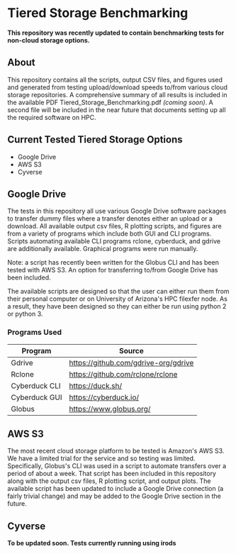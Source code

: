 # Tiered Storage Benchmarking

**This repository was recently updated to contain benchmarking tests for non-cloud storage options.**


## About

This repository contains all the scripts, output CSV files, and figures used and generated from testing upload/download speeds  to/from various cloud storage repositories. A comprehensive summary of all results is included in the available PDF Tiered_Storage_Benchmarking.pdf _(coming soon)_. A second file will be included in the near future that documents setting up all the required software on HPC.

## Current Tested Tiered Storage Options
 * Google Drive
 * AWS S3
 * Cyverse

## Google Drive
The tests in this repository all use various Google Drive software packages to transfer dummy files where a transfer denotes either an upload or a download. All available output csv files, R plotting scripts, and figures are from a variety of programs which include both GUI and CLI programs. Scripts automating available CLI programs rclone, cyberduck, and gdrive are additionally available. Graphical programs were run manually. 

Note: a script has recently been written for the Globus CLI and has been tested with AWS S3. An option for transferring to/from Google Drive has been included. 

The available scripts are designed so that the user can either run them from their personal computer or on University of Arizona's HPC filexfer node. As a result, they have been designed so they can either be run using python 2 or python 3.


### Programs Used

| Program       | Source                               |
|---------------|--------------------------------------|
| Gdrive        | https://github.com/gdrive-org/gdrive |
| Rclone        | https://github.com/rclone/rclone     |
| Cyberduck CLI | https://duck.sh/                     |
| Cyberduck GUI | https://cyberduck.io/                |
| Globus        | https://www.globus.org/              |

## AWS S3

The most recent cloud storage platform to be tested is Amazon's AWS S3. We have a limited trial for the service and so testing was limited. Specifically, Globus's CLI was used in a script to automate transfers over a period of about a week. That script has been included in this repository along with the output csv files, R plotting script, and output plots. The available script has been updated to include a Google Drive connection (a fairly trivial change) and may be added to the Google Drive section in the future.

## Cyverse

**To be updated soon. Tests currently running using irods**

